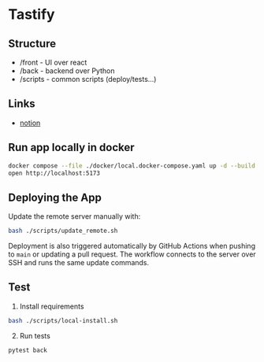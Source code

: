 # Tastify

## Structure
 * /front - UI over react
 * /back - backend over Python
 * /scripts - common scripts (deploy/tests...)

## Links
 * [notion](https://www.notion.so/GameThingsDone-1a58e2cd4ea9807483b1d2e46b4e3361)

## Run app locally in docker
```bash
docker compose --file ./docker/local.docker-compose.yaml up -d --build && sleep 1
open http://localhost:5173
```

## Deploying the App
Update the remote server manually with:
```bash
bash ./scripts/update_remote.sh
```
Deployment is also triggered automatically by GitHub Actions when pushing to
`main` or updating a pull request. The workflow connects to the server over SSH
and runs the same update commands.

## Test
1. Install requirements
```bash
bash ./scripts/local-install.sh
```
2. Run tests
```bash
pytest back
```
